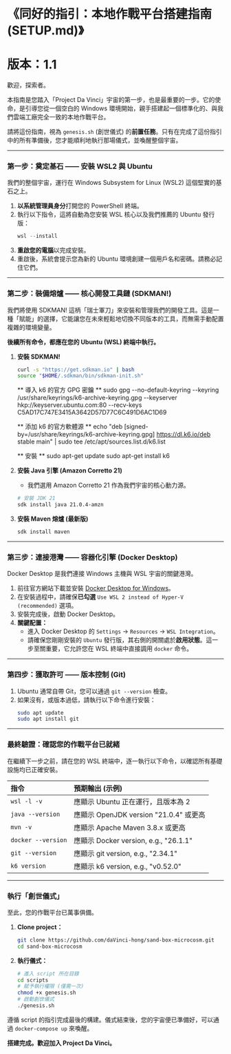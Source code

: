 # 《同好的指引：本地作戰平台搭建指南 (SETUP.md)》
# 版本：1.1

歡迎，探索者。

本指南是您踏入「Project Da Vinci」宇宙的第一步，也是最重要的一步。它的使命，是引導您從一個空白的 Windows 環境開始，親手搭建起一個標準化的、與我們雲端工廠完全一致的本地作戰平台。

請將這份指南，視為 `genesis.sh` (創世儀式) 的**前置任務**。只有在完成了這份指引中的所有準備後，您才能順利地執行那場儀式，並喚醒整個宇宙。

---

### **第一步：奠定基石 —— 安裝 WSL2 與 Ubuntu**

我們的整個宇宙，運行在 Windows Subsystem for Linux (WSL2) 這個堅實的基石之上。

1.  **以系統管理員身分**打開您的 PowerShell 終端。
2.  執行以下指令，這將自動為您安裝 WSL 核心以及我們推薦的 Ubuntu 發行版：
    ```powershell
    wsl --install
    ```
3.  **重啟您的電腦**以完成安裝。
4.  重啟後，系統會提示您為新的 Ubuntu 環境創建一個用戶名和密碼。請務必記住它們。

---

### **第二步：裝備熔爐 —— 核心開發工具鏈 (SDKMAN!)**

我們將使用 SDKMAN! 這柄「瑞士軍刀」來安裝和管理我們的開發工具。這是一種「賦能」的選擇，它能讓您在未來輕鬆地切換不同版本的工具，而無需手動配置複雜的環境變量。

**後續所有命令，都應在您的 Ubuntu (WSL) 終端中執行。**

1.  **安裝 SDKMAN!**
    ```bash
    curl -s "https://get.sdkman.io" | bash
    source "$HOME/.sdkman/bin/sdkman-init.sh"
    ```

    ** 導入 k6 的官方 GPG 密鑰 **
    sudo gpg --no-default-keyring --keyring /usr/share/keyrings/k6-archive-keyring.gpg --keyserver hkp://keyserver.ubuntu.com:80 --recv-keys C5AD17C747E3415A3642D57D77C6C491D6AC1D69

    ** 添加 k6 的官方軟體源 **
    echo "deb [signed-by=/usr/share/keyrings/k6-archive-keyring.gpg] https://dl.k6.io/deb stable main" | sudo tee /etc/apt/sources.list.d/k6.list

    ** 安裝 **
    sudo apt-get update
    sudo apt-get install k6

2.  **安裝 Java 引擎 (Amazon Corretto 21)**
    *   我們選用 Amazon Corretto 21 作為我們宇宙的核心動力源。
    ```bash
    # 安裝 JDK 21
    sdk install java 21.0.4-amzn
    ```

3.  **安裝 Maven 熔爐 (最新版)**
    ```bash
    sdk install maven
    ```

---

### **第三步：連接港灣 —— 容器化引擎 (Docker Desktop)**

Docker Desktop 是我們連接 Windows 主機與 WSL 宇宙的關鍵港灣。

1.  前往官方網站下載並安裝 [Docker Desktop for Windows](https://www.docker.com/products/docker-desktop/)。
2.  在安裝過程中，請確保**已勾選** `Use WSL 2 instead of Hyper-V (recommended)` 選項。
3.  安裝完成後，啟動 Docker Desktop。
4.  **關鍵配置：**
    *   進入 Docker Desktop 的 `Settings` -> `Resources` -> `WSL Integration`。
    *   請確保您剛剛安裝的 `Ubuntu` 發行版，其右側的開關處於**啟用狀態**。這一步至關重要，它允許您在 WSL 終端中直接調用 `docker` 命令。

---

### **第四步：獲取許可 —— 版本控制 (Git)**

1.  Ubuntu 通常自帶 Git，您可以通過 `git --version` 檢查。
2.  如果沒有，或版本過低，請執行以下命令進行安裝：
    ```bash
    sudo apt update
    sudo apt install git
    ```

---

### **最終驗證：確認您的作戰平台已就緒**

在繼續下一步之前，請在您的 WSL 終端中，逐一執行以下命令，以確認所有基礎設施均已正確安裝。

| 指令 | 預期輸出 (示例) |
| :--- | :--- |
| `wsl -l -v` | 應顯示 Ubuntu 正在運行，且版本為 2 |
| `java --version` | 應顯示 OpenJDK version "21.0.4" 或更高 |
| `mvn -v` | 應顯示 Apache Maven 3.8.x 或更高 |
| `docker --version` | 應顯示 Docker version, e.g., "26.1.1" |
| `git --version` | 應顯示 git version, e.g., "2.34.1" |
| `k6 version` | 應顯示 k6 version, e.g., "v0.52.0" |
---

### **執行「創世儀式」**

至此，您的作戰平台已萬事俱備。

1.  **Clone project：**
    ```bash
    git clone https://github.com/daVinci-hong/sand-box-microcosm.git
    cd sand-box-microcosm
    ```
2.  **執行儀式：**
    ```bash
    # 進入 script 所在目錄
    cd scripts
    # 賦予執行權限 (僅需一次)
    chmod +x genesis.sh
    # 啟動創世儀式
    ./genesis.sh
    ```

遵循 script 的指引完成最後的構建。儀式結束後，您的宇宙便已準備好，可以通過 `docker-compose up` 來喚醒。

**搭建完成。歡迎加入 Project Da Vinci。**